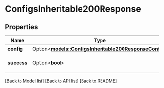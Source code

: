 # ConfigsInheritable200Response

## Properties

Name | Type | Description | Notes
------------ | ------------- | ------------- | -------------
**config** | Option<[**models::ConfigsInheritable200ResponseConfig**](configs_inheritable_200_response_config.md)> |  | [optional]
**success** | Option<**bool**> |  | [optional][default to true]

[[Back to Model list]](../README.md#documentation-for-models) [[Back to API list]](../README.md#documentation-for-api-endpoints) [[Back to README]](../README.md)


